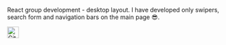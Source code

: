 React group development - desktop layout. I have developed only swipers, search form and navigation bars on the main page 😎.

<img alt="GitHub commit activity" src="https://img.shields.io/github/commit-activity/y/tamga05/Online_store_React?style=flat-square" height="27">
